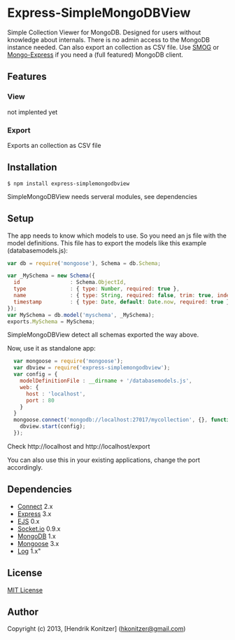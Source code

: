                                         
# Express-SimpleMongoDBView

Simple Collection Viewer for MongoDB. Designed for users without knowledge about internals. There is no admin access to the MongoDB instance needed.
Can also export an collection as CSV file.
Use [SMOG](https://github.com/wearefractal/smog) or [Mongo-Express](https://github.com/andzdroid/mongo-express) if you need a (full featured) MongoDB client.

## Features

### View

not implented yet

### Export

Exports an collection as CSV file

## Installation

  `$ npm install express-simplemongodbview`

  SimpleMongoDBView needs serveral modules, see dependencies

## Setup

The app needs to know which models to use. So you need an js file with the model definitions.
This file has to export the models like this example (databasemodels.js):

```js
var db = require('mongoose'), Schema = db.Schema;

var _MySchema = new Schema({
  id                : Schema.ObjectId,
  type              : { type: Number, required: true }, 
  name              : { type: String, required: false, trim: true, index: { sparse: true } },  
  timestamp         : { type: Date, default: Date.now, required: true }
});
var MySchema = db.model('myschema', _MySchema);
exports.MySchema = MySchema;
```
SimpleMongoDBView detect all schemas exported the way above.

Now, use it as standalone app:

```js
  var mongoose = require('mongoose');
  var dbview = require('express-simplemongodbview');
  var config = {  
    modelDefinitionFile : __dirname + '/databasemodels.js',
    web: {
      host : 'localhost',
      port : 80
    }
  }
  mongoose.connect('mongodb://localhost:27017/mycollection', {}, function(){
    dbview.start(config);    
  });
```
Check http://localhost and http://localhost/export

You can also use this in your existing applications, change the port accordingly.

## Dependencies

* [Connect](https://github.com/senchalabs/connect) 2.x
* [Express](https://github.com/visionmedia/express) 3.x
* [EJS](git://github.com/visionmedia/ejs.git) 0.x
* [Socket.io](http://socket.io) 0.9.x
* [MongoDB](http://mongodb.github.com/node-mongodb-native/) 1.x
* [Mongoose](https://github.com/learnboost/mongoose/) 3.x
* [Log](https://github.com/visionmedia/log.js/) 1.x"


## License

[MIT License](http://www.opensource.org/licenses/mit-license.php)

## Author

Copyright (c) 2013, [Hendrik Konitzer] (hkonitzer@gmail.com)
